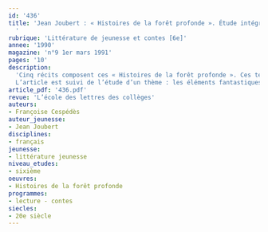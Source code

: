 ```yaml
---
id: '436'
title: 'Jean Joubert : « Histoires de la forêt profonde ». Étude intégrale (1/2)
  '
rubrique: 'Littérature de jeunesse et contes [6e]'
annee: '1990'
magazine: 'n°9 1er mars 1991'
pages: '10'
description: 
  'Cinq récits composent ces « Histoires de la forêt profonde ». Ces textes courts, accessibles à des élèves de sixième, permettent d’aborder les notions de conte et de fantastique…
  L’article est suivi de l’étude d’un thème : les éléments fantastiques dans « Histoire de Simon » (relevé des éléments fantastiques dans le texte, exercice d’expression écrite, dictée).'
article_pdf: '436.pdf'
revue: 'L’école des lettres des collèges'
auteurs:
- Françoise Cespédès
auteur_jeunesse:
- Jean Joubert
disciplines:
- français
jeunesse:
- littérature jeunesse
niveau_etudes:
- sixième
oeuvres:
- Histoires de la forêt profonde
programmes:
- lecture - contes
siecles:
- 20e siècle
---
```

